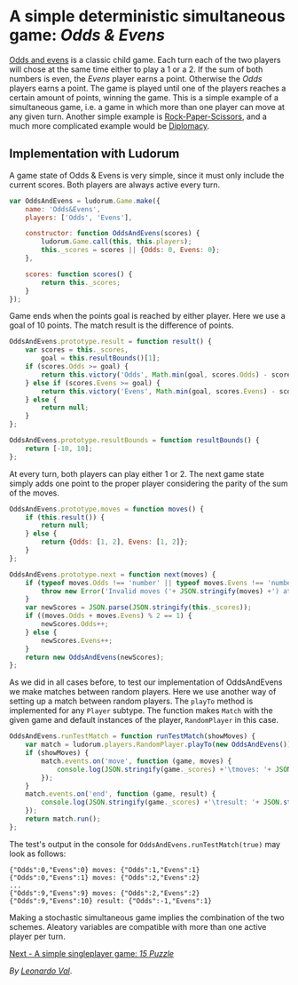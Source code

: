 ﻿A simple deterministic simultaneous game: _Odds & Evens_
========================================================

[Odds and evens](http://en.wikipedia.org/wiki/Odds_and_evens) is a classic child game. Each turn each of the two players will chose at the same time either to play a 1 or a 2. If the sum of both numbers is even, the _Evens_ player earns a point. Otherwise the _Odds_ players earns a point. The game is played until one of the players reaches a certain amount of points, winning the game. This is a simple example of a simultaneous game, i.e. a game in which more than one player can move at any given turn. Another simple example is [Rock-Paper-Scissors](https://en.wikipedia.org/wiki/Rock-Paper-Scissors), and a much more complicated example would be [Diplomacy](http://en.wikipedia.org/wiki/Diplomacy_%28game%29).

## Implementation with Ludorum #####################################################################

A game state of Odds & Evens is very simple, since it must only include the current scores. Both players are always active every turn.

```javascript
var OddsAndEvens = ludorum.Game.make({
	name: 'Odds&Evens',
	players: ['Odds', 'Evens'],

	constructor: function OddsAndEvens(scores) {
		ludorum.Game.call(this, this.players);
		this._scores = scores || {Odds: 0, Evens: 0};
	},

	scores: function scores() {
		return this._scores;
	}
});
```

Game ends when the points goal is reached by either player. Here we use a goal of 10 points. The match result is the difference of points.

```javascript
OddsAndEvens.prototype.result = function result() {
	var scores = this._scores,
		goal = this.resultBounds()[1];
	if (scores.Odds >= goal) {
		return this.victory('Odds', Math.min(goal, scores.Odds) - scores.Evens);
	} else if (scores.Evens >= goal) {
		return this.victory('Evens', Math.min(goal, scores.Evens) - scores.Odds);
	} else {
		return null;
	}
};

OddsAndEvens.prototype.resultBounds = function resultBounds() {
	return [-10, 10];
};
```

At every turn, both players can play either 1 or 2. The next game state simply adds one point to the proper player considering the parity of the sum of the moves.

```javascript
OddsAndEvens.prototype.moves = function moves() {
	if (this.result()) {
		return null;
	} else {
		return {Odds: [1, 2], Evens: [1, 2]};
	}
};

OddsAndEvens.prototype.next = function next(moves) {
	if (typeof moves.Odds !== 'number' || typeof moves.Evens !== 'number') { // Check both players played a number.
		throw new Error('Invalid moves ('+ JSON.stringify(moves) +') at '+ this +'!');
	}
	var newScores = JSON.parse(JSON.stringify(this._scores));
	if ((moves.Odds + moves.Evens) % 2 == 1) {
		newScores.Odds++;
	} else {
		newScores.Evens++;
	}
	return new OddsAndEvens(newScores);
};
```

As we did in all cases before, to test our implementation of OddsAndEvens we make matches between random players. Here we use another way of setting up a match between random players. The `playTo` method is implemented for any `Player` subtype. The function makes `Match` with the given game and default instances of the player, `RandomPlayer` in this case. 

```javascript
OddsAndEvens.runTestMatch = function runTestMatch(showMoves) {
	var match = ludorum.players.RandomPlayer.playTo(new OddsAndEvens());
	if (showMoves) {
		match.events.on('move', function (game, moves) {
			console.log(JSON.stringify(game._scores) +'\tmoves: '+ JSON.stringify(moves));
		});
	}
	match.events.on('end', function (game, result) {
		console.log(JSON.stringify(game._scores) +'\tresult: '+ JSON.stringify(result));
	});
	return match.run();
};
```

The test's output in the console for `OddsAndEvens.runTestMatch(true)` may look as follows:

```
{"Odds":0,"Evens":0} moves: {"Odds":1,"Evens":1}
{"Odds":0,"Evens":1} moves: {"Odds":2,"Evens":2}
...
{"Odds":9,"Evens":9} moves: {"Odds":2,"Evens":2}
{"Odds":9,"Evens":10} result: {"Odds":-1,"Evens":1}
```

Making a stochastic simultaneous game implies the combination of the two schemes. Aleatory variables are compatible with more than one active player per turn.

[Next - A simple singleplayer game: _15 Puzzle_](tutorial-game-04.md.html)

_By [Leonardo Val](http://github.com/LeonardoVal)_.